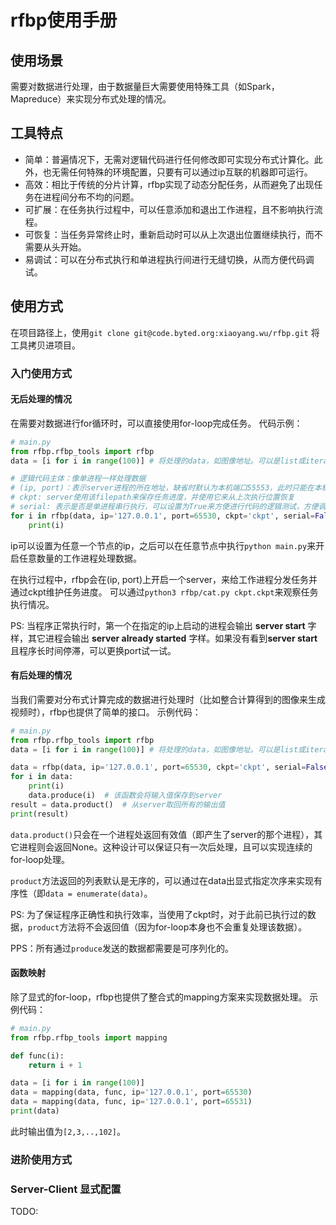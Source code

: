# rfbp使用手册  
## 使用场景  
需要对数据进行处理，由于数据量巨大需要使用特殊工具（如Spark，Mapreduce）来实现分布式处理的情况。
## 工具特点

 - 简单：普遍情况下，无需对逻辑代码进行任何修改即可实现分布式计算化。此外，也无需任何特殊的环境配置，只要有可以通过ip互联的机器即可运行。
 - 高效：相比于传统的分片计算，rfbp实现了动态分配任务，从而避免了出现任务在进程间分布不均的问题。
 - 可扩展：在任务执行过程中，可以任意添加和退出工作进程，且不影响执行流程。
 - 可恢复：当任务异常终止时，重新启动时可以从上次退出位置继续执行，而不需要从头开始。
 - 易调试：可以在分布式执行和单进程执行间进行无缝切换，从而方便代码调试。
## 使用方式
在项目路径上，使用```git clone git@code.byted.org:xiaoyang.wu/rfbp.git``` 将工具拷贝进项目。
### 入门使用方式
#### 无后处理的情况
在需要对数据进行for循环时，可以直接使用for-loop完成任务。
代码示例：
```python
# main.py
from rfbp.rfbp_tools import rfbp
data = [i for i in range(100)] # 将处理的data，如图像地址。可以是list或iterable

# 逻辑代码主体：像单进程一样处理数据
# (ip, port)：表示server进程的所在地址，缺省时默认为本机端口55553，此时只能在本机的进程互连
# ckpt: server使用该filepath来保存任务进度，并使用它来从上次执行位置恢复
# serial: 表示是否是单进程串行执行，可以设置为True来方便进行代码的逻辑测试，方便调试。缺省值为False
for i in rfbp(data, ip='127.0.0.1', port=65530, ckpt='ckpt', serial=False):
	print(i)
```
ip可以设置为任意一个节点的ip，之后可以在任意节点中执行```python main.py```来开启任意数量的工作进程处理数据。

在执行过程中，rfbp会在(ip, port)上开启一个server，来给工作进程分发任务并通过ckpt维护任务进度。
可以通过```python3 rfbp/cat.py ckpt.ckpt```来观察任务执行情况。

PS: 当程序正常执行时，第一个在指定的ip上启动的进程会输出 **server start** 字样，其它进程会输出 **server already started** 字样。如果没有看到**server start**且程序长时间停滞，可以更换port试一试。

#### 有后处理的情况
当我们需要对分布式计算完成的数据进行处理时（比如整合计算得到的图像来生成视频时），rfbp也提供了简单的接口。
示例代码：
```python
# main.py
from rfbp.rfbp_tools import rfbp
data = [i for i in range(100)] # 将处理的data，如图像地址。可以是list或iterable

data = rfbp(data, ip='127.0.0.1', port=65530, ckpt='ckpt', serial=False) # 显示指定迭代器
for i in data:
	print(i)
	data.produce(i)  # 该函数会将输入值保存到server
result = data.product()  # 从server取回所有的输出值
print(result)
```
```data.product()```只会在一个进程处返回有效值（即产生了server的那个进程），其它进程则会返回None。这种设计可以保证只有一次后处理，且可以实现连续的for-loop处理。

```product```方法返回的列表默认是无序的，可以通过在data出显式指定次序来实现有序性（即```data = enumerate(data)```。

PS: 为了保证程序正确性和执行效率，当使用了ckpt时，对于此前已执行过的数据，```product```方法将不会返回值（因为for-loop本身也不会重复处理该数据）。

PPS：所有通过```produce```发送的数据都需要是可序列化的。

#### 函数映射
除了显式的for-loop，rfbp也提供了整合式的mapping方案来实现数据处理。
示例代码：
```python
# main.py
from rfbp.rfbp_tools import mapping

def func(i):
	return i + 1

data = [i for i in range(100)]
data = mapping(data, func, ip='127.0.0.1', port=65530)
data = mapping(data, func, ip='127.0.0.1', port=65531)
print(data)
```
此时输出值为```[2,3,..,102]```。

### 进阶使用方式

### Server-Client 显式配置

TODO:
